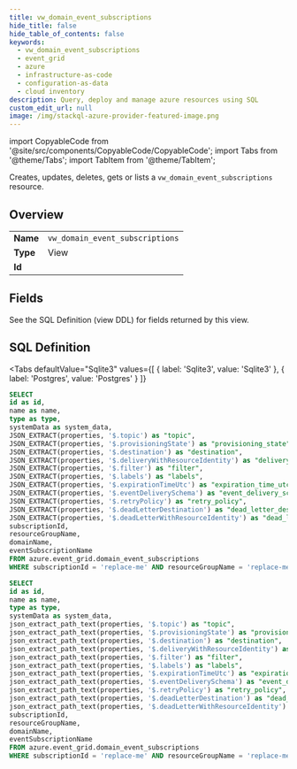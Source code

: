 ```yaml
--- 
title: vw_domain_event_subscriptions
hide_title: false
hide_table_of_contents: false
keywords:
  - vw_domain_event_subscriptions
  - event_grid
  - azure
  - infrastructure-as-code
  - configuration-as-data
  - cloud inventory
description: Query, deploy and manage azure resources using SQL
custom_edit_url: null
image: /img/stackql-azure-provider-featured-image.png
---
```


import CopyableCode from '@site/src/components/CopyableCode/CopyableCode';
import Tabs from '@theme/Tabs';
import TabItem from '@theme/TabItem';

Creates, updates, deletes, gets or lists a <code>vw_domain_event_subscriptions</code> resource.

## Overview
<table><tbody>
<tr><td><b>Name</b></td><td><code>vw_domain_event_subscriptions</code></td></tr>
<tr><td><b>Type</b></td><td>View</td></tr>
<tr><td><b>Id</b></td><td><CopyableCode code="azure.event_grid.vw_domain_event_subscriptions" /></td></tr>
</tbody></table>

## Fields

See the SQL Definition (view DDL) for fields returned by this view.

## SQL Definition

<Tabs
defaultValue="Sqlite3"
values={[
{ label: 'Sqlite3', value: 'Sqlite3' },
{ label: 'Postgres', value: 'Postgres' }
]}
>
<TabItem value="Sqlite3">

```sql
SELECT
id as id,
name as name,
type as type,
systemData as system_data,
JSON_EXTRACT(properties, '$.topic') as "topic",
JSON_EXTRACT(properties, '$.provisioningState') as "provisioning_state",
JSON_EXTRACT(properties, '$.destination') as "destination",
JSON_EXTRACT(properties, '$.deliveryWithResourceIdentity') as "delivery_with_resource_identity",
JSON_EXTRACT(properties, '$.filter') as "filter",
JSON_EXTRACT(properties, '$.labels') as "labels",
JSON_EXTRACT(properties, '$.expirationTimeUtc') as "expiration_time_utc",
JSON_EXTRACT(properties, '$.eventDeliverySchema') as "event_delivery_schema",
JSON_EXTRACT(properties, '$.retryPolicy') as "retry_policy",
JSON_EXTRACT(properties, '$.deadLetterDestination') as "dead_letter_destination",
JSON_EXTRACT(properties, '$.deadLetterWithResourceIdentity') as "dead_letter_with_resource_identity",
subscriptionId,
resourceGroupName,
domainName,
eventSubscriptionName
FROM azure.event_grid.domain_event_subscriptions
WHERE subscriptionId = 'replace-me' AND resourceGroupName = 'replace-me' AND domainName = 'replace-me';
```

</TabItem>
<TabItem value="Postgres">

```sql
SELECT
id as id,
name as name,
type as type,
systemData as system_data,
json_extract_path_text(properties, '$.topic') as "topic",
json_extract_path_text(properties, '$.provisioningState') as "provisioning_state",
json_extract_path_text(properties, '$.destination') as "destination",
json_extract_path_text(properties, '$.deliveryWithResourceIdentity') as "delivery_with_resource_identity",
json_extract_path_text(properties, '$.filter') as "filter",
json_extract_path_text(properties, '$.labels') as "labels",
json_extract_path_text(properties, '$.expirationTimeUtc') as "expiration_time_utc",
json_extract_path_text(properties, '$.eventDeliverySchema') as "event_delivery_schema",
json_extract_path_text(properties, '$.retryPolicy') as "retry_policy",
json_extract_path_text(properties, '$.deadLetterDestination') as "dead_letter_destination",
json_extract_path_text(properties, '$.deadLetterWithResourceIdentity') as "dead_letter_with_resource_identity",
subscriptionId,
resourceGroupName,
domainName,
eventSubscriptionName
FROM azure.event_grid.domain_event_subscriptions
WHERE subscriptionId = 'replace-me' AND resourceGroupName = 'replace-me' AND domainName = 'replace-me';
```

</TabItem>
</Tabs>
